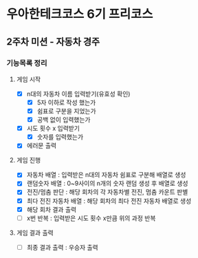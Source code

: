 # 우아한테크코스 6기 프리코스

## 2주차 미션 - 자동차 경주

### 기능목록 정리

1. 게임 시작

   - [x] n대의 자동차 이름 입력받기(유효성 확인)
     - [x] 5자 이하로 작성 했는가
     - [x] 쉼표로 구분을 지었는가
     - [x] 공백 없이 입력했는가
   - [x] 시도 횟수 x 입력받기
     - [x] 숫자를 입력했는가
   - [x] 에러문 출력

2. 게임 진행

   - [x] 자동차 배열 : 입력받은 n대의 자동차 쉼표로 구분해 배열로 생성
   - [x] 랜덤숫자 배열 : 0~9사이의 n개의 숫자 랜덤 생성 후 배열로 생성
   - [x] 전진/멈춤 판단 : 해당 회차의 각 자동차별 전진, 멈춤 카운트 판별
   - [x] 최다 전진 자동차 배열 : 해당 회차의 최다 전진 자동차 배열로 생성
   - [x] 해당 회차 결과 출력
   - [ ] x번 반복 : 입력받은 시도 횟수 x만큼 위의 과정 반복

3. 게임 결과 출력
   - [ ] 최종 결과 출력 : 우승자 출력
